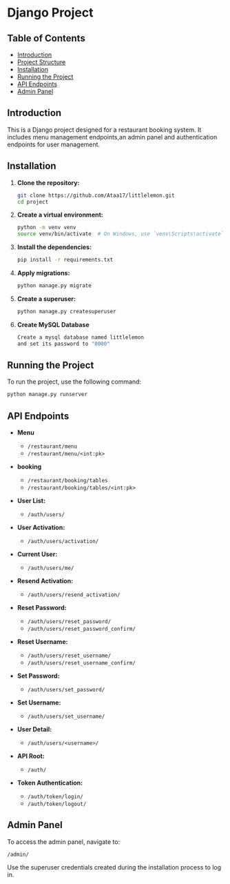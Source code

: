 # Django Project

## Table of Contents

- [Introduction](#introduction)
- [Project Structure](#project-structure)
- [Installation](#installation)
- [Running the Project](#running-the-project)
- [API Endpoints](#api-endpoints)
- [Admin Panel](#admin-panel)

## Introduction

This is a Django project designed for a restaurant booking system. It includes  menu management endpoints,an admin panel and authentication endpoints for user management.


## Installation

1. **Clone the repository:**

   ```bash
   git clone https://github.com/Ataa17/littlelemon.git
   cd project
   ```

2. **Create a virtual environment:**

   ```bash
   python -m venv venv
   source venv/bin/activate  # On Windows, use `venv\Scripts\activate`
   ```

3. **Install the dependencies:**

   ```bash
   pip install -r requirements.txt
   ```

4. **Apply migrations:**

   ```bash
   python manage.py migrate
   ```

5. **Create a superuser:**

   ```bash
   python manage.py createsuperuser
   ```
6. **Create MySQL Database**

   ```bash
   Create a mysql database named littlelemon
   and set its password to "0000"
   ```

## Running the Project

To run the project, use the following command:

```bash
python manage.py runserver
```

## API Endpoints
- **Menu**
  - `/restaurant/menu`
  - `/restaurant/menu/<int:pk>`

- **booking**
  - `/restaurant/booking/tables`
  - `/restaurant/booking/tables/<int:pk>`

- **User List:**
  - `/auth/users/`

- **User Activation:**
  - `/auth/users/activation/`

- **Current User:**
  - `/auth/users/me/`

- **Resend Activation:**
  - `/auth/users/resend_activation/`

- **Reset Password:**
  - `/auth/users/reset_password/`
  - `/auth/users/reset_password_confirm/`

- **Reset Username:**
  - `/auth/users/reset_username/`
  - `/auth/users/reset_username_confirm/`

- **Set Password:**
  - `/auth/users/set_password/`

- **Set Username:**
  - `/auth/users/set_username/`

- **User Detail:**
  - `/auth/users/<username>/`

- **API Root:**
  - `/auth/`

- **Token Authentication:**
  - `/auth/token/login/`
  - `/auth/token/logout/`

## Admin Panel

To access the admin panel, navigate to:

```
/admin/
```

Use the superuser credentials created during the installation process to log in.
